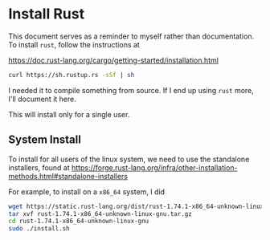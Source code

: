 # Install Rust

This document serves as a reminder to myself rather than documentation. To install `rust`, follow the instructions at

<https://doc.rust-lang.org/cargo/getting-started/installation.html>

```bash
curl https://sh.rustup.rs -sSf | sh
```

I needed it to compile something from source. If I end up using `rust` more, I'll document it here.

This will install only for a single user.

## System Install

To install for all users of the linux system, we need to use the standalone installers, found at <https://forge.rust-lang.org/infra/other-installation-methods.html#standalone-installers>

For example, to install on a `x86_64` system, I did

```bash
wget https://static.rust-lang.org/dist/rust-1.74.1-x86_64-unknown-linux-gnu.tar.gz
tar xvf rust-1.74.1-x86_64-unknown-linux-gnu.tar.gz
cd rust-1.74.1-x86_64-unknown-linux-gnu
sudo ./install.sh
```
